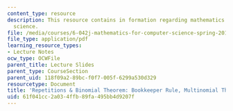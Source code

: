 ```yaml
---
content_type: resource
description: This resource contains in formation regarding mathematics for computer
  science.
file: /media/courses/6-042j-mathematics-for-computer-science-spring-2015/61f041cc2a034ffb89fa495bb4d9207f_MIT6_042JS16_Bookkeeper.pdf
file_type: application/pdf
learning_resource_types:
- Lecture Notes
ocw_type: OCWFile
parent_title: Lecture Slides
parent_type: CourseSection
parent_uid: 118f09a2-89bc-f0f7-005f-6299a530d329
resourcetype: Document
title: 'Repetitions & Binomial Theorem: Bookkeeper Rule, Multinomial Theorem'
uid: 61f041cc-2a03-4ffb-89fa-495bb4d9207f
---
```

